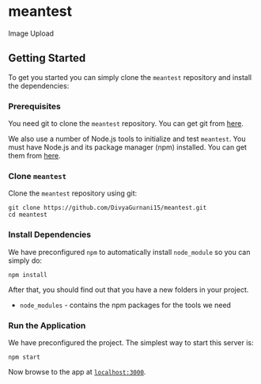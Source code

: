 # meantest
Image Upload

## Getting Started

To get you started you can simply clone the `meantest` repository and install the dependencies:

### Prerequisites

You need git to clone the `meantest` repository. You can get git from [here][git].

We also use a number of Node.js tools to initialize and test `meantest`. You must have Node.js
and its package manager (npm) installed. You can get them from [here][node].

### Clone `meantest`

Clone the `meantest` repository using git:

```
git clone https://github.com/DivyaGurnani15/meantest.git 
cd meantest
```

### Install Dependencies

We have preconfigured `npm` to automatically install `node_module` so you can simply do:

```
npm install
```

After that, you should find out that you have a new folders in your project.

* `node_modules` - contains the npm packages for the tools we need


### Run the Application

We have preconfigured the project. The simplest way to start this server is:

```
npm start
```

Now browse to the app at [`localhost:3000`][local-app-url].


[git]: https://git-scm.com/
[local-app-url]: http://localhost:3000
[node]: https://nodejs.org/
[npm]: https://www.npmjs.org/

